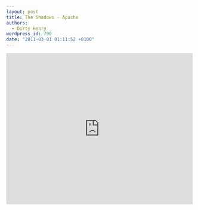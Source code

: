 ```yaml
---
layout: post
title: The Shadows - Apache
authors:
  - Dirty Henry
wordpress_id: 790
date: "2011-03-01 01:11:52 +0100"
---
```


<iframe title="YouTube video player" width="500" height="405" src="http://www.youtube.com/embed/SLocafpLMi0?rel=0" frameborder="0" allowfullscreen></iframe>

